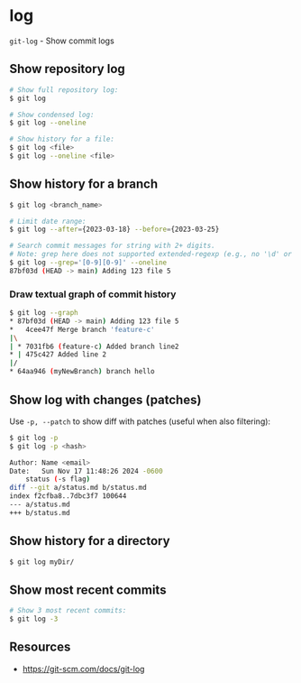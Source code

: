# log

`git-log` - Show commit logs

## Show repository log
```bash
# Show full repository log:
$ git log

# Show condensed log:
$ git log --oneline

# Show history for a file:
$ git log <file>
$ git log --oneline <file>
```

## Show history for a branch
```bash
$ git log <branch_name>

# Limit date range:
$ git log --after={2023-03-18} --before={2023-03-25}

# Search commit messages for string with 2+ digits.
# Note: grep here does not supported extended-regexp (e.g., no '\d' or '{2}'):
$ git log --grep='[0-9][0-9]' --oneline
87bf03d (HEAD -> main) Adding 123 file 5
```

### Draw textual graph of commit history
```bash
$ git log --graph
* 87bf03d (HEAD -> main) Adding 123 file 5
*   4cee47f Merge branch 'feature-c'
|\
| * 7031fb6 (feature-c) Added branch line2
* | 475c427 Added line 2
|/
* 64aa946 (myNewBranch) branch hello
```

## Show log with changes (patches)
Use `-p, --patch` to show diff with patches (useful when also filtering):
```bash
$ git log -p
$ git log -p <hash>

Author: Name <email>
Date:   Sun Nov 17 11:48:26 2024 -0600
    status (-s flag)
diff --git a/status.md b/status.md
index f2cfba8..7dbc3f7 100644
--- a/status.md
+++ b/status.md
```

## Show history for a directory
```bash
$ git log myDir/
```

## Show most recent commits
```bash
# Show 3 most recent commits:
$ git log -3
```

## Resources
- https://git-scm.com/docs/git-log
